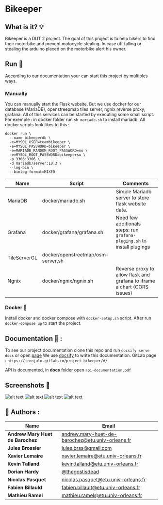
# Bikeeper

  

## What is it? 💡
Bikeeper is a DUT 2 project. The goal of this project is to help bikers to find their motorbike and prevent motocycle stealing. In case off falling or stealing the arduino placed on the motorbike alert his owner. 


## Run 🚀
According to our documentation your can start this project by multiples ways.
### Manually 
You can manually start the Flask website. But we use docker for our database (MariaDB), openstreepmap tiles server, ngnix reverse proxy, grafana. All of this services can be started by executing some small script. 
For exemple : in docker folder run  `sh mariadb.sh` to install mariadb. 
All docker scripts look likes to this : 

```shell
docker run \
  --name bikeeperdb \
  -e=MYSQL_USER=teambikeeper \
  -e=MYSQL_PASSWORD=bikeeper \
  -e=MARIADB_RANDOM_ROOT_PASSWORD=no \
  -e=MYSQL_ROOT_PASSWORD=bikeepersu \
  -p 3306:3306 \
  -d mariadb/server:10.3 \
  --log-bin \
  --binlog-format=MIXED 
```
|Name | Script |Comments|
|--|--|--|
| MariaDB | docker/mariadb.sh | Simple Mariadb server to store flask website data.  |
| Grafana | docker/grafana/grafana.sh | Need few additionals steps: run `grafana-pluging.sh` to install plugings|
|TileServerGL|docker/openstreetmap/osm-server.sh||
|Ngnix|docker/ngnix/ngnix.sh|Reverse proxy to allow flask and grafana to iframe a chart (CORS issues)|


### Docker 🐳
Install docker and docker compose with `docker-setup.sh` script.
After run `docker-compose up` to start the project. 



## Documentation 📄 : 


To see our project documentation clone this repo and run  `docsify serve docs` or open [page](https://ironjulo.gitlab.io/project-bikeeper/#/)
We use [docsify](https://docsify.js.org/#/) to write this documentation. 
GitLab page : `https://ironjulo.gitlab.io/project-bikeeper/#/`

API is documented, in **docs** folder open `api-documentation.pdf`

## Screenshots 📸 


![alt text](https://i.imgur.com/ZtYGXJY.png)
![alt text](https://i.imgur.com/L43L8Ny.jpg)
![alt text](https://i.imgur.com/xSDQnF2.jpg)
![alt text](https://i.imgur.com/01kRkwk.jpg)
 
## 👷 Authors  :
| Name | Email|
|--|--|
| **Andrew Mary Huet de Barochez** | andrew.mary-huet-de-barochez@etu.univ-orleans.fr |
| **Jules Brossier** | jules.brss@gmail.com |
| **Xavier Lemaire**| xavier.lemaire@etu.univ-orleans.fr |
| **Kevin Talland**| kevin.talland@etu.univ-orleans.fr |
| **Dorian Hardy**|  [@thegostisdead]( https://github.com/thegostisdead ) |
| **Nicolas Pasquet**| nicolas.pasquet@etu.univ-orleans.fr |
| **Fabien Billauld**| fabien.billault@etu.univ-orleans.fr |
| **Mathieu Ramel**| mathieu.ramel@etu.univ-orleans.fr |

